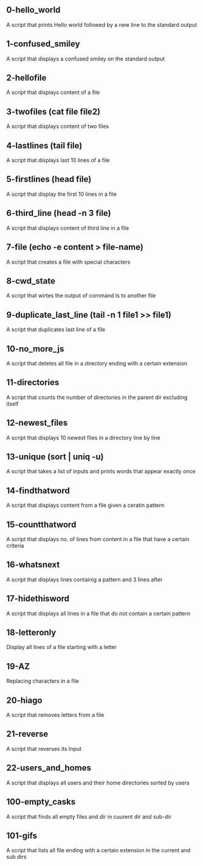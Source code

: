 ## 0-hello_world
A script that prints Hello world followed by a new line to the standard output
## 1-confused_smiley
A script  that displays a confused smiley on the standard output
## 2-hellofile
A script that displays content of a file
## 3-twofiles (cat file file2)
A script that displays content of two files
## 4-lastlines (tail file)
A script that displays last 10 lines of a file
## 5-firstlines (head file)
A script that display the first 10 lines in a file
## 6-third_line (head -n 3 file)
A script that displays content of third line in a file
## 7-file (echo -e content > file-name)
A script that creates a file with special characters
## 8-cwd_state
A script that wirtes the output of command ls to another file
## 9-duplicate_last_line (tail -n 1 file1 >> file1)
A script that duplicates last line of a file
## 10-no_more_js
A script that deletes all file in a directory ending with a certain extension
## 11-directories
A script that counts the number of directories in the parent dir excluding itself
## 12-newest_files
A script that displays 10 newest files in a directory line by line
## 13-unique (sort | uniq -u)
A script that takes a list of inputs and prints words that appear exactly once
## 14-findthatword
A script that displays content from a file given a ceratin pattern
## 15-countthatword
A script that displays no. of lines from content in a file that have a certain criteria
## 16-whatsnext
A script that displays lines containig a pattern and 3 lines after
## 17-hidethisword
A script that displays all lines in a file that do not contain a certain pattern
## 18-letteronly
Display all lines of a file starting with a letter
## 19-AZ
Replacing characters in a file
## 20-hiago
A script that removes letters from a file
## 21-reverse
A script that reverses its Input
## 22-users_and_homes
A script that displays all users and their home directories sorted by users
## 100-empty_casks
A script that finds all empty files and dir in cuurent dir and sub-dir
## 101-gifs
A script that lists all file ending with a certain extension in the current and sub dirs
